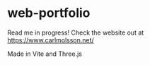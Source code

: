 # web-portfolio

Read me in progress! Check the website out at https://www.carlmolsson.net/

Made in Vite and Three.js
